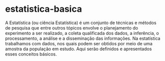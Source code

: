 # estatistica-basica
A Estatística (ou ciência Estatística) é um conjunto de técnicas e métodos de pesquisa que entre outros tópicos envolve o planejamento do experimento a ser realizado, a coleta qualificada dos dados, a inferência, o processamento, a análise e a disseminação das informações. Na estatística trabalhamos com dados, nos quais podem ser obtidos por meio de uma amostra da população em estudo. Aqui serão definidos e apresentados esses conceitos básicos.
